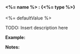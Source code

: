 #### **<%= name %>** : {<%= type %>}

<%= defaultValue %>

TODO: Insert description here

**Example:**

<!-- TODO: *[Try it.](<%= jsFiddleLink %>)* -->

**Notes:**

